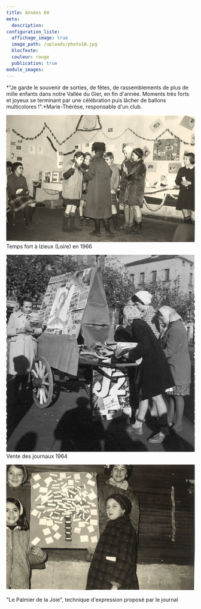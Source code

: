 ```yaml
---
title: Années 60
meta:
  description:
configuration_liste:
  affichage_image: true
  image_path: /uploads/photo18.jpg
  blocTexte:
  couleur: rouge
  publication: true
module_images:
---
```



*"Je garde le souvenir de sorties, de fêtes, de rassemblements de plus de mille enfants dans notre Vallée du Gier, en fin d'année. Moments très forts et joyeux se terminant par une célébration puis lâcher de ballons multicolores !".*Marie-Thérèse, responsable d'un club.

![](/uploads/versions/photo17---x----1407-949x---.jpg)Temps fort à Izieux (Loire) en 1966

![](/uploads/versions/photo18---x----973-1015x---.jpg)Vente des journaux 1964

![](/uploads/versions/photo19---x----1419-945x---.jpg)

"Le Palmier de la Joie", technique d'expression proposé par le journal